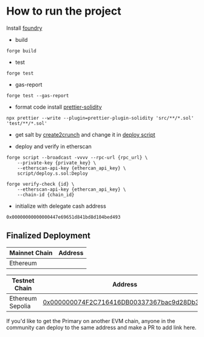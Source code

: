 # How to run the project
Install [foundry](https://book.getfoundry.sh/)

- build
```
forge build
```

- test
```
forge test 
```

- gas-report
```
forge test --gas-report
```

- format code
install [prettier-solidity](https://github.com/prettier-solidity/prettier-plugin-solidity)

```
npx prettier --write --plugin=prettier-plugin-solidity 'src/**/*.sol' 'test/**/*.sol'
```

- get salt by [create2crunch](https://github.com/0age/create2crunch) and change it in [deploy script](https://github.com/BittyIO/Primary-PFP/blob/main/script/deploy.s.sol#L23)


- deploy and verify in etherscan
```
forge script --broadcast -vvvv --rpc-url {rpc_url} \
    --private-key {private_key} \
    --etherscan-api-key {ethercan_api_key} \
    script/deploy.s.sol:Deploy
```
```
forge verify-check {id} \
    --etherscan-api-key {ethercan_api_key} \
    --chain-id {chain_id}
```

- initialize with delegate cash address
```
0x00000000000000447e69651d841bd8d104bed493
```


## Finalized Deployment

|Mainnet Chain|Address|
|---|---|
|Ethereum|[]()|

|Testnet Chain|Address|
|---|---|
|Ethereum Sepolia|[0x000000074F2C716416DB00337367bac9d28Db3e0](https://sepolia.etherscan.io/address/0x000000074F2C716416DB00337367bac9d28Db3e0)|

If you'd like to get the Primary on another EVM chain, anyone in the community can deploy to the same address and make a PR to add link here.
